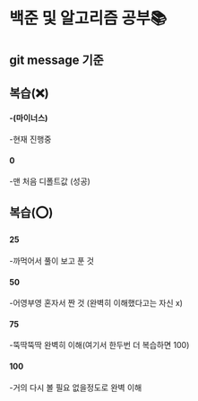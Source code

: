 # 백준 및 알고리즘 공부📚  


## git message 기준
  

## 복습(❌)  
  
#### -(마이너스)
-현재 진행중 

#### 0  
-맨 처음 디폴트값 (성공)
  

## 복습(⭕)  
  
#### 25
-까먹어서 풀이 보고 푼 것
  
#### 50  
-어영부영 혼자서 짠 것 (완벽히 이해했다고는 자신 x)  
  
#### 75
-뚝딱뚝딱 완벽히 이해(여기서 한두번 더 복습하면 100)  
  
#### 100
-거의 다시 볼 필요 없을정도로 완벽 이해  

